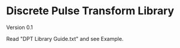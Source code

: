 Discrete Pulse Transform Library
==============================
Version 0.1

Read "DPT Library Guide.txt" and see Example.